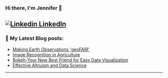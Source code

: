 

### Hi there, I'm Jennifer 👋
[![Linkedin](https://i.stack.imgur.com/gVE0j.png) LinkedIn](https://www.linkedin.com/in/jennifer-c-a0a84221b/)
---
### 📕 My Latest Blog posts:
<!-- BLOG-POST-LIST:START -->
- [Making Earth Observations 'geoFAIR'](https://medium.com/@cobbjennif/making-earth-observations-geofair-a13a86be0325)
- [Image Recognition in Agriculture](https://medium.com/@cobbjennif/image-recognition-in-agriculture-d61be0038c44)
- [Bokeh-Your New Best Friend for Easy Data Visualization](https://medium.com/@cobbjennif/bokeh-your-new-best-friend-for-easy-data-visualization-43b65e45a505)
- [Effective Altruism and Data Science](https://medium.com/@cobbjennif/effective-altruism-and-data-science-f62c5f99c5a2)

<!-- BLOG-POST-LIST:END -->
---


<!--
**houleyemballo/houleyemballo** is a ✨ _special_ ✨ repository because its `README.md` (this file) appears on your GitHub profile.

Here are some ideas to get you started:

- 🔭 I’m currently working on ...
- 🌱 I’m currently learning ...
- 👯 I’m looking to collaborate on ...
- 🤔 I’m looking for help with ...
- 💬 Ask me about ...
- 📫 How to reach me: ...
- 😄 Pronouns: ...
- ⚡ Fun fact: ...

![mountains](https://github.com/houleyemballo/houleyemballo/blob/main/Wonderful%20Winter%20Email%20Header.png?raw=true)
-->
